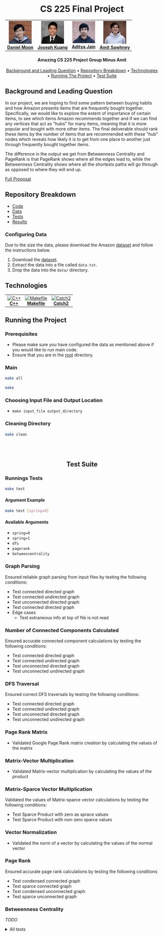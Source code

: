 <h1 align="center">
  CS 225 Final Project
  </br>
</h1>

<table align="center">
  <tr>
    <td align="center"><a href="https://www.linkedin.com/in/daniel-moon1/"><img src="./photos/daniel-moon.jpg" width="75px;" alt="Daniel Moon"/><br /><b>Daniel Moon</b></a><br /></td>
    <td align="center"><a href="https://www.linkedin.com/in/joseph-kuang-6bb55b1ba/"><img src="./photos/joseph-kuang.jpg" width="75px;" height="75px;" alt="Joseph Kuang"/><br /><b>Joseph Kuang</b></a><br /></td>
    <td align="center"><a href="https://github.com/ajain1921"><img src="./photos/aditya-jain.jpg" width="75px;" alt="Aditya Jain"/><br /><b>Aditya Jain</b></a><br /></td>
    <td align="center"><a href="https://www.linkedin.com/in/amit-m-sawhney/"><img src="./photos/amit-sawhney.jpg" width="75px;" height="75px;" alt="Amit Sawhney"/><br /><b>Amit Sawhney</b></a><br /></td>
    </tr>
</table>

<h4 align="center">Amazing CS 225 Project Group Minus Amit</h4>

<p align="center">
  <a href="#background-and-leading-question">Background and Leading Question</a> •
  <a href="#repository-breakdown">Repository Breakdown</a> •
  <a href="#technologies">Technologies</a> •
  <a href="#running-the-project">Running The Project</a> •
  <a href="#test-suite">Test Suite</a>
</p>

## Background and Leading Question

In our project, we are hoping to find some pattern between buying habits and how Amazon presents items that are frequently bought together. Specifically, we would like to explore the extent of importance of certain items, to see which items Amazon recommends together and if we can find any vertices that act as "hubs" for many items, meaning that it is more popular and bought with more other items. The final deliverable should rank these items by the number of items that are recommended with these "hub" nodes which reveals how likely it is to get from one place to another just through frequently bought together items.

The difference in the output we get from Betweenness Centrality and PageRank is that PageRank shows where all the edges lead to, while the Betweenness Centrality shows where all the shortests paths will go through as opposed to where they will end up.

[Full Proposal](https://github-dev.cs.illinois.edu/cs225-fa21/dm32-sawhney4-adityaj5-jjkuang2/blob/main/teamdocs/final_project_proposal.md)

## Repository Breakdown

- [Code](https://github-dev.cs.illinois.edu/cs225-fa21/dm32-sawhney4-adityaj5-jjkuang2/tree/main/src)
- [Data](https://github-dev.cs.illinois.edu/cs225-fa21/dm32-sawhney4-adityaj5-jjkuang2/tree/main/data)
- [Tests](https://github-dev.cs.illinois.edu/cs225-fa21/dm32-sawhney4-adityaj5-jjkuang2/tree/main/tests)
- [Results](https://github-dev.cs.illinois.edu/cs225-fa21/dm32-sawhney4-adityaj5-jjkuang2/tree/main/results)

### Configuring Data

Due to the size the data, please download the Amazon [dataset](http://snap.stanford.edu/data/amazon0302.html) and follow the instructions below.

1. Download the [dataset](http://snap.stanford.edu/data/amazon0302.html).
2. Extract the data into a file called `data.txt`. 
3. Drop the data into the `data/` directory.  

## Technologies

<table align="center">
  <tr>
    <td align="center"><a href="https://en.cppreference.com/w/"><img src="https://upload.wikimedia.org/wikipedia/commons/thumb/1/18/ISO_C%2B%2B_Logo.svg/1822px-ISO_C%2B%2B_Logo.svg.png" width="75px;" alt="C++"/><br /><b>C++</b></a></td>
    <td align="center"><a href="https://www.gnu.org/software/make/manual/make.html"><img src="https://www.iconattitude.com/icons/open_icon_library/crystal-style/png/256/text-x-makefile.png" width="75px;" height="85px;" alt="Makefile"/><br /><b>Makefile</b></a></td>
    <td align="center"><a href="https://github.com/catchorg/Catch2"><img src="https://raw.githubusercontent.com/catchorg/Catch2/devel/data/artwork/catch2-logo-small.png?sanitize=false" width="150px;" height="85px" alt="Catch2"/><br /><b>Catch2</b></a></td>
    </tr>
</table>

## Running the Project

### Prerequisites

- Please make sure you have configured the data as mentioned above if you would like to run main code.
- Ensure that you are in the [root](https://github-dev.cs.illinois.edu/cs225-fa21/dm32-sawhney4-adityaj5-jjkuang2) directory. 

### Main 

```bash
make all
```

```bash
make
```

### Choosing Input File and Output Location
- `make input_file output_directory`

### Cleaning Directory

```bash
make clean
```
<br />
<br />
<h2 id="test-suite" align="center">Test Suite</h2>

### Runnings Tests

```bash
make test
```

#### Argument Example
```bash
make test [spring=0]
```
#### Available Arguments
- `spring=0`
- `spring=1`
- `dfs`
- `pagerank`
- `betweencentrality`

### Graph Parsing

Ensured reliable graph parsing from input files by testing the following conditions:
- Test connected directed graph
- Test connected undirected graph
- Test unconnected directed graph
- Test connected directed graph
- Edge cases
  -  Test extraneous info at top of file is not read

### Number of Connected Components Calculated
Ensured accurate connected component calculations by testing the following conditions:
- Test connected directed graph
- Test connected undirected graph
- Test unconnected directed graph
- Test unconnected undirected graph

### DFS Traversal
Ensured correct DFS traversals by testing the following conditions:
- Test connected directed graph
- Test connected undirected graph
- Test unconnected directed graph
- Test unconnected undirected graph

### Page Rank Matrix
- Validated Google Page Rank matrix creation by calculating the values of the matrix

### Matrix-Vector Multiplication 
- Validated Matrix-vector multiplication by calculating the values of the product

### Matrix-Sparce Vector Multiplication
Validated the values of Matrix-sparce vector calculations by testing the following conditions:
- Test Sparce Product with zero as sprace values
- Test Sparce Product with non-zero sparce values

### Vector Normalization
- Validated the norm of a vector by calculating the values of the normal vector

### Page Rank
Ensured accurate page rank calculations by testing the following conditions
- Test condensed connected graph
- Test sparce connected graph
- Test condensed unconnected graph
- Test sparce unconnected graph 

### Betweenness Centrality

_TODO_

<details>
  <summary>All tests</summary>
  
<code>Parse Nodes - Connected Directed Graph</code><br />
<code>Parse Nodes - Connected Directed Graph</code><br />
<code>Parse Nodes - Don't Read Complete File</code><br />
<code>Parse Nodes - Don't Read Complete File</code><br />
<code>Parse Nodes - Connected Undirected Graph</code><br />
<code>Parse Nodes - Connected Undirected Graph</code><br />
<code>Parse Nodes - Multiple Components Directed Graph</code><br />
<code>Parse Nodes - Multiple Components Directed Graph</code><br />
<code>Parse Nodes - Multiple Components Undirected Graph</code><br />
<code>Parse Nodes - Multiple Components Undirected Graph</code><br />
<code>Number of Connected Components - Connected Directed Graph</code><br />
<code>Number of Connected Components - Connected Directed Graph</code><br />
<code>Number of Connected Components - Connected Undirected Graph</code><br />
<code>Number of Connected Components - Connected Undirected Graph</code><br />
<code>Number of Connected Components - Multiple Components Directed Graph</code><br />
<code>Number of Connected Components - Multiple Components Directed Graph</code><br />
<code>Number of Connected Components - Multiple Components Undirected Graph</code><br />
<code>Number of Connected Components - Multiple Components Undirected Graph</code><br />
<code>DFS Traversal - Connected Directed Graph</code><br />
<code>DFS Traversal - Connected Directed Graph</code><br />
<code>DFS Traversals - Connected Undirected Graph</code><br />
<code>DFS Traversals - Connected Undirected Graph</code><br />
<code>DFS Traversal - Multiple Components Directed Graph</code><br />
<code>DFS Traversal - Multiple Components Directed Graph</code><br />
<code>DFS Traversal - Multiple Components Undirected Graph</code><br />
<code>DFS Traversal - Multiple Components Undirected Graph</code><br />
<code>Create Google Page Rank Matrix</code><br />
<code>Create Google Page Rank Matrix</code><br />
<code>Matrix Vector Multiplication</code><br />
<code>Matrix Vector Multiplication</code><br />
<code>Sparse Matrix Vector Multiplication</code><br />
<code>Sparse Matrix Vector Multiplication</code><br />
<code>Sparse Matrix Vector Multiplication with NonZero Sparse Values</code><br />
<code>Sparse Matrix Vector Multiplication with NonZero Sparse Values</code><br />
<code>2-Norm of Vector</code><br />
<code>2-Norm of Vector</code><br />
<code>Page Rank - Connected Graph - Condensed</code><br />
<code>Page Rank - Connected Graph - Condensed</code><br />
<code>Page Rank - Connected Graph - Sparse</code><br />
<code>Page Rank - Connected Graph - Sparse</code><br />
<code>Page Rank - Multiple Components Graph - Condensed</code><br />
<code>Page Rank - Multiple Components Graph - Condensed</code><br />
<code>Page Rank - Multiple Components Graph - Sparse</code><br />
<code>Page Rank - Multiple Components Graph - Sparse</code><br />
</details>
